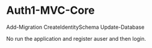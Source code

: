 # Auth1-MVC-Core

Add-Migration CreateIdentitySchema
Update-Database

No run the application and register auser and then login.

